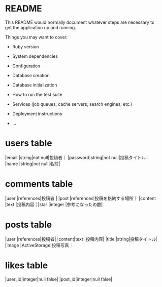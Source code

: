# README

This README would normally document whatever steps are necessary to get the
application up and running.

Things you may want to cover:

* Ruby version

* System dependencies

* Configuration

* Database creation

* Database initialization

* How to run the test suite

* Services (job queues, cache servers, search engines, etc.)

* Deployment instructions

* ...

# users table
|email   |string|not null|投稿者｜
|password|string|not null|投稿タイトル｜
|name    |string|not null|名前|



# comments table
|user      |references|投稿者     |
|post      |references|投稿を格納する場所｜
|content   |text      |投稿内容    |
|star      |integer   |参考になったの数|

# posts table
|user   |references|投稿者|
|content|text  |投稿内容|
|title  |string|投稿タイトル|
|image  |ActiveStorage|投稿写真｜

# likes table
|user_id|integer|null false|
|post_id|integer|null false|